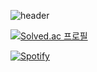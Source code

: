 ![header](https://capsule-render.vercel.app/api?type=waving&color=FDB2A2&height=200&section=header&text=Welcome-nl-To-nl-My%20Profile&fontSize=30&fontColor=FE96BC)

<!--
**GloryCiel/GloryCiel** is a ✨ _special_ ✨ repository because its `README.md` (this file) appears on your GitHub profile.

Here are some ideas to get you started:

- 🔭 I’m currently working on ...
- 🌱 I’m currently learning ...
- 👯 I’m looking to collaborate on ...
- 🤔 I’m looking for help with ...
- 💬 Ask me about ...
- 📫 How to reach me: ...
- 😄 Pronouns: ...
- ⚡ Fun fact: ...
-->

[![Solved.ac
프로필](http://mazassumnida.wtf/api/v2/generate_badge?boj=gloryciel)](https://solved.ac/gloryciel)

[![Spotify](https://img.shields.io/badge/Spotify-1DB954.svg?&style=for-the-badge&logo=Spotify&logoColor=white)](https://open.spotify.com/user/31k242vanpbfcioxwnryxhtmo3n4)
